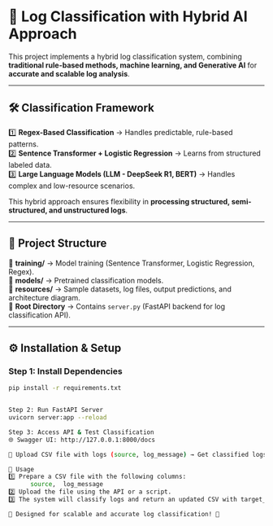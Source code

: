 # 🚀 Log Classification with Hybrid AI Approach  
This project implements a hybrid log classification system, combining **traditional rule-based methods, machine learning, and Generative AI** for **accurate and scalable log analysis**.  

---

## 🛠 Classification Framework  
1️⃣ **Regex-Based Classification** → Handles predictable, rule-based patterns.  
2️⃣ **Sentence Transformer + Logistic Regression** → Learns from structured labeled data.  
3️⃣ **Large Language Models (LLM - DeepSeek R1, BERT)** → Handles complex and low-resource scenarios.  

This hybrid approach ensures flexibility in **processing structured, semi-structured, and unstructured logs**.  

---

## 📂 Project Structure  
📁 **training/** → Model training (Sentence Transformer, Logistic Regression, Regex).  
📁 **models/** → Pretrained classification models.  
📁 **resources/** → Sample datasets, log files, output predictions, and architecture diagram.  
📁 **Root Directory** → Contains `server.py` (FastAPI backend for log classification API).  

---

## ⚙️ Installation & Setup  
### **Step 1: Install Dependencies**  
```bash
pip install -r requirements.txt


Step 2: Run FastAPI Server
uvicorn server:app --reload

Step 3: Access API & Test Classification
🌐 Swagger UI: http://127.0.0.1:8000/docs

📂 Upload CSV file with logs (source, log_message) → Get classified logs (target_label).

📌 Usage
1️⃣ Prepare a CSV file with the following columns:
      source,  log_message
2️⃣ Upload the file using the API or a script.
3️⃣ The system will classify logs and return an updated CSV with target_label.

📌 Designed for scalable and accurate log classification! 🚀

